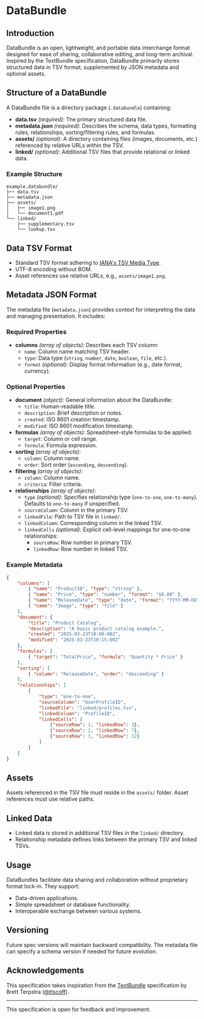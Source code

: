 # DataBundle

## Introduction

DataBundle is an open, lightweight, and portable data interchange format designed for ease of sharing, collaborative editing, and long-term archival. Inspired by the TextBundle specification, DataBundle primarily stores structured data in TSV format, supplemented by JSON metadata and optional assets.

## Structure of a DataBundle

A DataBundle file is a directory package (`.databundle`) containing:

- **data.tsv** *(required)*: The primary structured data file.
- **metadata.json** *(required)*: Describes the schema, data types, formatting rules, relationships, sorting/filtering rules, and formulas.
- **assets/** *(optional)*: A directory containing files (images, documents, etc.) referenced by relative URLs within the TSV.
- **linked/** *(optional)*: Additional TSV files that provide relational or linked data.

### Example Structure

```text
example.databundle/
├── data.tsv
├── metadata.json
├── assets/
│   ├── image1.png
│   └── document1.pdf
└── linked/
    ├── supplementary.tsv
    └── lookup.tsv
```

## Data TSV Format

- Standard TSV format adhering to [IANA's TSV Media Type](https://www.iana.org/assignments/media-types/text/tab-separated-values).
- UTF-8 encoding without BOM.
- Asset references use relative URLs, e.g., `assets/image1.png`.

## Metadata JSON Format

The metadata file (`metadata.json`) provides context for interpreting the data and managing presentation. It includes:

### Required Properties

- **columns** *(array of objects)*: Describes each TSV column:
	- `name`: Column name matching TSV header.
	- `type`: Data type (`string`, `number`, `date`, `boolean`, `file`, etc.).
	- `format` *(optional)*: Display format information (e.g., date format, currency).

### Optional Properties

- **document** *(object)*: General information about the DataBundle:
	- `title`: Human-readable title.
	- `description`: Brief description or notes.
	- `created`: ISO 8601 creation timestamp.
	- `modified`: ISO 8601 modification timestamp.
- **formulas** *(array of objects)*: Spreadsheet-style formulas to be applied:
	- `target`: Column or cell range.
	- `formula`: Formula expression.
- **sorting** *(array of objects)*:
	- `column`: Column name.
	- `order`: Sort order (`ascending`, `descending`).
- **filtering** *(array of objects)*:
	- `column`: Column name.
	- `criteria`: Filter criteria.
- **relationships** *(array of objects)*:
	- `type` *(optional)*: Specifies relationship type (`one-to-one`, `one-to-many`). Defaults to `one-to-many` if unspecified.
	- `sourceColumn`: Column in the primary TSV.
	- `linkedFile`: Path to TSV file in `linked/`.
	- `linkedColumn`: Corresponding column in the linked TSV.
	- `linkedCells` *(optional)*: Explicit cell-level mappings for one-to-one relationships:
		- `sourceRow`: Row number in primary TSV.
		- `linkedRow`: Row number in linked TSV.

### Example Metadata

```json
{
	"columns": [
		{ "name": "ProductID", "type": "string" },
		{ "name": "Price", "type": "number", "format": "$0.00" },
		{ "name": "ReleaseDate", "type": "date", "format": "YYYY-MM-DD" },
		{ "name": "Image", "type": "file" }
	],
	"document": {
		"title": "Product Catalog",
		"description": "A basic product catalog example.",
		"created": "2025-03-23T10:00:00Z",
		"modified": "2025-03-23T10:15:00Z"
	},
	"formulas": [
		{ "target": "TotalPrice", "formula": "Quantity * Price" }
	],
	"sorting": [
		{ "column": "ReleaseDate", "order": "descending" }
	],
	"relationships": [
		{
			"type": "one-to-one",
			"sourceColumn": "UserProfileID",
			"linkedFile": "linked/profiles.tsv",
			"linkedColumn": "ProfileID",
			"linkedCells": [
				{"sourceRow": 1, "linkedRow": 3},
				{"sourceRow": 2, "linkedRow": 7},
				{"sourceRow": 3, "linkedRow": 12}
			]
		}
	]
}
```

## Assets

Assets referenced in the TSV file must reside in the `assets/` folder. Asset references must use relative paths.

## Linked Data

- Linked data is stored in additional TSV files in the `linked/` directory.
- Relationship metadata defines links between the primary TSV and linked TSVs.

## Usage

DataBundles facilitate data sharing and collaboration without proprietary format lock-in. They support:

- Data-driven applications.
- Simple spreadsheet or database functionality.
- Interoperable exchange between various systems.

## Versioning

Future spec versions will maintain backward compatibility. The metadata file can specify a schema version if needed for future evolution.

## Acknowledgements

This specification takes inspiration from the [TextBundle](https://textbundle.org) specification by Brett Terpstra ([@ttscoff](https://github.com/ttscoff)).

---

This specification is open for feedback and improvement.
